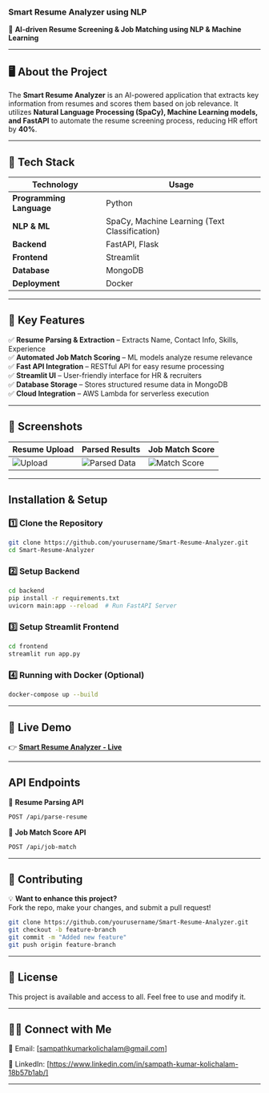 ### **Smart Resume Analyzer using NLP**
🚀 **AI-driven Resume Screening & Job Matching using NLP & Machine Learning**

---

## 🖥️ **About the Project**
The **Smart Resume Analyzer** is an AI-powered application that extracts key information from resumes and scores them based on job relevance. It utilizes **Natural Language Processing (SpaCy), Machine Learning models, and FastAPI** to automate the resume screening process, reducing HR effort by **40%**.

---

## 🚀 **Tech Stack**
| Technology  | Usage |
|------------|--------------------------------|
| **Programming Language** | Python |
| **NLP & ML** | SpaCy, Machine Learning (Text Classification) |
| **Backend** | FastAPI, Flask |
| **Frontend** | Streamlit |
| **Database** | MongoDB |
| **Deployment** | Docker |

---

## 🎯 **Key Features**
✅ **Resume Parsing & Extraction** – Extracts Name, Contact Info, Skills, Experience  
✅ **Automated Job Match Scoring** – ML models analyze resume relevance  
✅ **Fast API Integration** – RESTful API for easy resume processing  
✅ **Streamlit UI** – User-friendly interface for HR & recruiters  
✅ **Database Storage** – Stores structured resume data in MongoDB  
✅ **Cloud Integration** – AWS Lambda for serverless execution  

---

## 📸 **Screenshots**
| Resume Upload | Parsed Results | Job Match Score |
|--------------|---------------|-----------------|
| ![Upload](https://via.placeholder.com/300) | ![Parsed Data](https://via.placeholder.com/300) | ![Match Score](https://via.placeholder.com/300) |

---

## **Installation & Setup**
### **1️⃣ Clone the Repository**
```sh
git clone https://github.com/yourusername/Smart-Resume-Analyzer.git
cd Smart-Resume-Analyzer
```

### **2️⃣ Setup Backend**
```sh
cd backend
pip install -r requirements.txt
uvicorn main:app --reload  # Run FastAPI Server
```

### **3️⃣ Setup Streamlit Frontend**
```sh
cd frontend
streamlit run app.py
```

### **4️⃣ Running with Docker (Optional)**
```sh
docker-compose up --build
```

---

## 🚀 **Live Demo** 
👉 **[Smart Resume Analyzer - Live](https://your-deployment-link.com)**  

---

## **API Endpoints**
🔹 **Resume Parsing API**
```sh
POST /api/parse-resume
```
🔹 **Job Match Score API**
```sh
POST /api/job-match
```

---

## 🤝 **Contributing**
💡 **Want to enhance this project?**  
Fork the repo, make your changes, and submit a pull request!  

```sh
git clone https://github.com/yourusername/Smart-Resume-Analyzer.git
git checkout -b feature-branch
git commit -m "Added new feature"
git push origin feature-branch
```

---

## 📜 **License**
This project is available and access to all. Feel free to use and modify it.  

---

## 👨‍💻 **Connect with Me**
📧 Email: [sampathkumarkolichalam@gmail.com]  

🔗 LinkedIn: [https://www.linkedin.com/in/sampath-kumar-kolichalam-18b57b1ab/]

---
